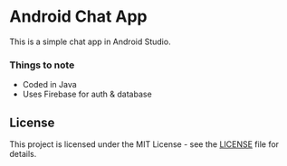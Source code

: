 # Android Chat App
This is a simple chat app in Android Studio.
### Things to note
- Coded in Java
- Uses Firebase for auth & database

## License

This project is licensed under the MIT License - see the [LICENSE](LICENSE) file for details.
